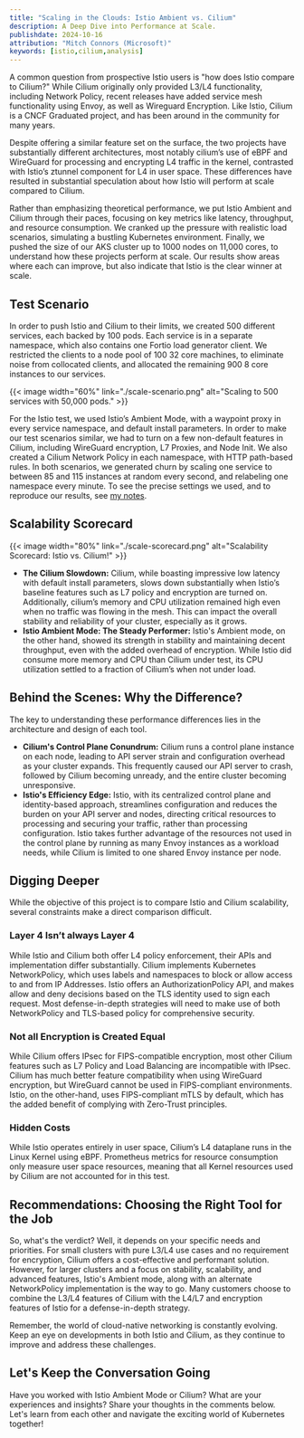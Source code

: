 ```yaml
---
title: "Scaling in the Clouds: Istio Ambient vs. Cilium"
description: A Deep Dive into Performance at Scale.
publishdate: 2024-10-16
attribution: "Mitch Connors (Microsoft)"
keywords: [istio,cilium,analysis]
---
```


A common question from prospective Istio users is "how does Istio compare to Cilium?"  While Cilium originally only provided L3/L4 functionality, including Network Policy, recent releases have added service mesh functionality using Envoy, as well as Wireguard Encryption. Like Istio, Cilium is a CNCF Graduated project, and has been around in the community for many years.

Despite offering a similar feature set on the surface, the two projects have substantially different architectures, most notably cilium’s use of eBPF and WireGuard for processing and encrypting L4 traffic in the kernel, contrasted with Istio’s ztunnel component for L4 in user space. These differences have resulted in substantial speculation about how Istio will perform at scale compared to Cilium.

Rather than emphasizing theoretical performance, we put Istio Ambient and Cilium through their paces, focusing on key metrics like latency, throughput, and resource consumption. We cranked up the pressure with realistic load scenarios, simulating a bustling Kubernetes environment. Finally, we pushed the size of our AKS cluster up to 1000 nodes on 11,000 cores, to understand how these projects perform at scale. Our results show areas where each can improve, but also indicate that Istio is the clear winner at scale.

## Test Scenario

In order to push Istio and Cilium to their limits, we created 500 different services, each backed by 100 pods. Each service is in a separate namespace, which also contains one Fortio load generator client. We restricted the clients to a node pool of 100 32 core machines, to eliminate noise from collocated clients, and allocated the remaining 900 8 core instances to our services.

{{< image width="60%"
    link="./scale-scenario.png"
    alt="Scaling to 500 services with 50,000 pods."
    >}}

For the Istio test, we used Istio’s Ambient Mode, with a waypoint proxy in every service namespace, and default install parameters. In order to make our test scenarios similar, we had to turn on a few non-default features in Cilium, including WireGuard encryption, L7 Proxies, and Node Init. We also created a Cilium Network Policy in each namespace, with HTTP path-based rules. In both scenarios, we generated churn by scaling one service to between 85 and 115 instances at random every second, and relabeling one namespace every minute. To see the precise settings we used, and to reproduce our results, see [my notes](https://github.com/therealmitchconnors/tools/blob/2384dc26f114300687b21f921581a158f27dc9e1/perf/load/many-svc-scenario/README.md).

## Scalability Scorecard

{{< image width="80%"
    link="./scale-scorecard.png"
    alt="Scalability Scorecard: Istio vs. Cilium!"
    >}}

* **The Cilium Slowdown:** Cilium, while boasting impressive low latency with default install parameters, slows down substantially when Istio’s baseline features such as L7 policy and encryption are turned on. Additionally, cilium’s memory and CPU utilization remained high even when no traffic was flowing in the mesh. This can impact the overall stability and reliability of your cluster, especially as it grows.
* **Istio Ambient Mode: The Steady Performer:** Istio's Ambient mode, on the other hand, showed its strength in stability and maintaining decent throughput, even with the added overhead of encryption. While Istio did consume more memory and CPU than Cilium under test, its CPU utilization settled to a fraction of Cilium’s when not under load.

## Behind the Scenes: Why the Difference?

The key to understanding these performance differences lies in the architecture and design of each tool.

* **Cilium's Control Plane Conundrum:** Cilium runs a control plane instance on each node, leading to API server strain and configuration overhead as your cluster expands. This frequently caused our API server to crash, followed by Cilium becoming unready, and the entire cluster becoming unresponsive.
* **Istio's Efficiency Edge:** Istio, with its centralized control plane and identity-based approach, streamlines configuration and reduces the burden on your API server and nodes, directing critical resources to processing and securing your traffic, rather than processing configuration. Istio takes further advantage of the resources not used in the control plane by running as many Envoy instances as a workload needs, while Cilium is limited to one shared Envoy instance per node.

## Digging Deeper

While the objective of this project is to compare Istio and Cilium scalability, several constraints make a direct comparison difficult.

### Layer 4 Isn’t always Layer 4

While Istio and Cilium both offer L4 policy enforcement, their APIs and implementation differ substantially. Cilium implements Kubernetes NetworkPolicy, which uses labels and namespaces to block or allow access to and from IP Addresses. Istio offers an AuthorizationPolicy API, and makes allow and deny decisions based on the TLS identity used to sign each request. Most defense-in-depth strategies will need to make use of both NetworkPolicy and TLS-based policy for comprehensive security.

### Not all Encryption is Created Equal

While Cilium offers IPsec for FIPS-compatible encryption, most other Cilium features such as L7 Policy and Load Balancing are incompatible with IPsec. Cilium has much better feature compatibility when using WireGuard encryption, but WireGuard cannot be used in FIPS-compliant environments. Istio, on the other-hand, uses FIPS-compliant mTLS by default, which has the added benefit of complying with Zero-Trust principles.

### Hidden Costs

While Istio operates entirely in user space, Cilium’s L4 dataplane runs in the Linux Kernel using eBPF. Prometheus metrics for resource consumption only measure user space resources, meaning that all Kernel resources used by Cilium are not accounted for in this test.

## Recommendations: Choosing the Right Tool for the Job

So, what's the verdict? Well, it depends on your specific needs and priorities. For small clusters with pure L3/L4 use cases and no requirement for encryption, Cilium offers a cost-effective and performant solution. However, for larger clusters and a focus on stability, scalability, and advanced features, Istio's Ambient mode, along with an alternate NetworkPolicy implementation is the way to go. Many customers choose to combine the L3/L4 features of Cilium with the L4/L7 and encryption features of Istio for a defense-in-depth strategy.

Remember, the world of cloud-native networking is constantly evolving. Keep an eye on developments in both Istio and Cilium, as they continue to improve and address these challenges.

## Let's Keep the Conversation Going

Have you worked with Istio Ambient Mode or Cilium? What are your experiences and insights? Share your thoughts in the comments below. Let's learn from each other and navigate the exciting world of Kubernetes together\!
